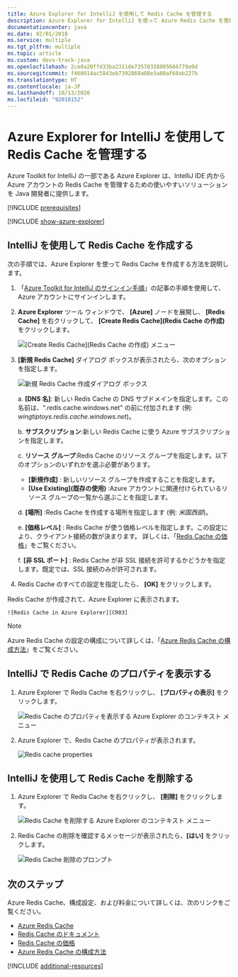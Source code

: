 ```yaml
---
title: Azure Explorer for IntelliJ を使用して Redis Cache を管理する
description: Azure Explorer for IntelliJ を使って Azure Redis Cache を管理する方法について説明します。
documentationcenter: java
ms.date: 02/01/2018
ms.service: multiple
ms.tgt_pltfrm: multiple
ms.topic: article
ms.custom: devx-track-java
ms.openlocfilehash: 2ce0a20ffd33ba2311de73578338005666779a9d
ms.sourcegitcommit: f460914ac5843eb7392869a08e3a80af68ab227b
ms.translationtype: HT
ms.contentlocale: ja-JP
ms.lasthandoff: 10/13/2020
ms.locfileid: "92010152"
---
```

# <a name="managing-redis-caches-using-the-azure-explorer-for-intellij"></a>Azure Explorer for IntelliJ を使用して Redis Cache を管理する

Azure Toolkit for IntelliJ の一部である Azure Explorer は、IntelliJ IDE 内から Azure アカウントの Redis Cache を管理するための使いやすいソリューションを Java 開発者に提供します。

[!INCLUDE [prerequisites](includes/prerequisites.md)]

[!INCLUDE [show-azure-explorer](includes/show-azure-explorer.md)]

## <a name="create-a-redis-cache-by-using-intellij"></a>IntelliJ を使用して Redis Cache を作成する

次の手順では、Azure Explorer を使って Redis Cache を作成する方法を説明します。

1. 「[Azure Toolkit for IntelliJ のサインイン手順]」の記事の手順を使用して、Azure アカウントにサインインします。

1. **Azure Explorer** ツール ウィンドウで、 **[Azure]** ノードを展開し、 **[Redis Cache]** を右クリックして、 **[Create Redis Cache]\(Redis Cache の作成\)** をクリックします。

   ![[Create Redis Cache]\(Redis Cache の作成\) メニュー][CR01]

1. **[新規 Redis Cache]** ダイアログ ボックスが表示されたら、次のオプションを指定します。

   ![新規 Redis Cache 作成ダイアログ ボックス][CR02]

   a. **[DNS 名]**: 新しい Redis Cache の DNS サブドメインを指定します。この名前は、".redis.cache.windows.net" の前に付加されます (例: *wingtiptoys.redis.cache.windows.net*)。

   b. **サブスクリプション**:新しい Redis Cache に使う Azure サブスクリプションを指定します。

   c. **リソース グループ**:Redis Cache のリソース グループを指定します。以下のオプションのいずれかを選ぶ必要があります。 
      * **[新規作成]** : 新しいリソース グループを作成することを指定します。 
      * **[Use Existing]\(既存の使用\)** :Azure アカウントに関連付けられているリソース グループの一覧から選ぶことを指定します。 

   d. **[場所]** :Redis Cache を作成する場所を指定します (例: *米国西部*)。

   e. **[価格レベル]** : Redis Cache が使う価格レベルを指定します。この設定により、クライアント接続の数が決まります。 詳しくは、「[Redis Cache の価格]」をご覧ください。

   f. **[非 SSL ポート]** : Redis Cache が非 SSL 接続を許可するかどうかを指定します。既定では、SSL 接続のみが許可されます。

1. Redis Cache のすべての設定を指定したら、 **[OK]** をクリックします。

Redis Cache が作成されて、Azure Explorer に表示されます。

    ![Redis Cache in Azure Explorer][CR03]

> [!NOTE]
>
> Azure Redis Cache の設定の構成について詳しくは、「[Azure Redis Cache の構成方法]」をご覧ください。
>

## <a name="display-the-properties-for-your-redis-cache-in-intellij"></a>IntelliJ で Redis Cache のプロパティを表示する

1. Azure Explorer で Redis Cache を右クリックし、 **[プロパティの表示]** をクリックします。

   ![Redis Cache のプロパティを表示する Azure Explorer のコンテキスト メニュー][SP01]

1. Azure Explorer で、Redis Cache のプロパティが表示されます。

   ![Redis cache properties][SP02]

## <a name="delete-your-redis-cache-by-using-intellij"></a>IntelliJ を使用して Redis Cache を削除する

1. Azure Explorer で Redis Cache を右クリックし、 **[削除]** をクリックします。

   ![Redis Cache を削除する Azure Explorer のコンテキスト メニュー][DE01]

1. Redis Cache の削除を確認するメッセージが表示されたら、**[はい]** をクリックします。

   ![Redis Cache 削除のプロンプト][DE02]

## <a name="next-steps"></a>次のステップ

Azure Redis Cache、構成設定、および料金について詳しくは、次のリンクをご覧ください。

* [Azure Redis Cache]
* [Redis Cache のドキュメント]
* [Redis Cache の価格]
* [Azure Redis Cache の構成方法]

[!INCLUDE [additional-resources](includes/additional-resources.md)]

<!-- URL List -->

[Redis Cache の価格]: https://azure.microsoft.com/pricing/details/cache/
[Azure Redis Cache]: https://azure.microsoft.com/services/cache/
[Redis Cache のドキュメント]: /azure/redis-cache
[Azure Redis Cache の構成方法]: /azure/redis-cache/cache-configure
[Azure Toolkit for IntelliJ のサインイン手順]: ./sign-in-instructions.md

<!-- IMG List -->

[CR01]: media/managing-redis-caches-using-azure-explorer/CR01.png
[CR02]: media/managing-redis-caches-using-azure-explorer/CR02.png
[CR03]: media/managing-redis-caches-using-azure-explorer/CR03.png

[SP01]: media/managing-redis-caches-using-azure-explorer/SP01.png
[SP02]: media/managing-redis-caches-using-azure-explorer/SP02.png

[DE01]: media/managing-redis-caches-using-azure-explorer/DE01.png
[DE02]: media/managing-redis-caches-using-azure-explorer/DE02.png
